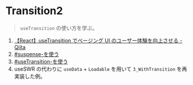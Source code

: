 # Transition2

> `useTransition` の使い方を学ぶ。

1. [【React】useTransition でページング UI のユーザー体験を向上させる - Qiita](https://qiita.com/stin_dev/items/74ae0b002bc2f98b71ce)
2. [#suspense-を使う](https://qiita.com/stin_dev/items/74ae0b002bc2f98b71ce#suspense-を使う)
3. [#useTransition-を使う](https://qiita.com/stin_dev/items/74ae0b002bc2f98b71ce#usetransition-を使う)
4. useSWR の代わりに `useData` + `Loadable` を用いて `3_WithTransition` を再実装した例。
